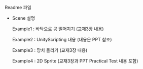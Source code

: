 Readme 파일

- Scene 설명

  Example1 : 바닥으로 공 떨어지기 (교재3장 내용)
  
  Example2 : UnityScripting 내용 (내용은 PPT 참조)
  
  Example3 : 망치 돌리기 (교재3장 내용)
  
  Example4 : 2D Sprite (교재3장과 PPT Practical Test 내용 포함)
  
